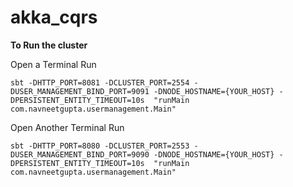 # akka_cqrs

**To Run the cluster**

 Open a Terminal Run 
   
 ```sbt -DHTTP_PORT=8081 -DCLUSTER_PORT=2554 -DUSER_MANAGEMENT_BIND_PORT=9091 -DNODE_HOSTNAME={YOUR_HOST} -DPERSISTENT_ENTITY_TIMEOUT=10s  "runMain com.navneetgupta.usermanagement.Main"``` 
 
 Open Another Terminal Run  
   
 ```sbt -DHTTP_PORT=8080 -DCLUSTER_PORT=2553 -DUSER_MANAGEMENT_BIND_PORT=9090 -DNODE_HOSTNAME={YOUR_HOST} -DPERSISTENT_ENTITY_TIMEOUT=10s  "runMain com.navneetgupta.usermanagement.Main"```
